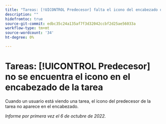 ```yaml
---
title: "Tareas: [!UICONTROL Predecesor] falta el icono del encabezado de la tarea"
description: ""
hidefromtoc: true
source-git-commit: edbc35c24a135af7f3d32042ccbf2d25ae56033a
workflow-type: tm+mt
source-wordcount: '34'
ht-degree: 0%

---
```



# Tareas: [!UICONTROL Predecesor] no se encuentra el icono en el encabezado de la tarea

Cuando un usuario está viendo una tarea, el icono del predecesor de la tarea no aparece en el encabezado.

_Informe por primera vez el 6 de octubre de 2022._


